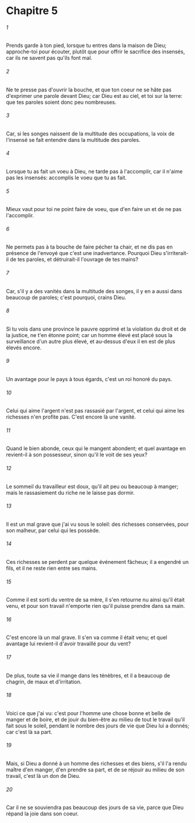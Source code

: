 # Chapitre 5

###### 1
Prends garde à ton pied, lorsque tu entres dans la maison de Dieu; approche-toi pour écouter, plutôt que pour offrir le sacrifice des insensés, car ils ne savent pas qu'ils font mal.
###### 2
Ne te presse pas d'ouvrir la bouche, et que ton coeur ne se hâte pas d'exprimer une parole devant Dieu; car Dieu est au ciel, et toi sur la terre: que tes paroles soient donc peu nombreuses.
###### 3
Car, si les songes naissent de la multitude des occupations, la voix de l'insensé se fait entendre dans la multitude des paroles.
###### 4
Lorsque tu as fait un voeu à Dieu, ne tarde pas à l'accomplir, car il n'aime pas les insensés: accomplis le voeu que tu as fait.
###### 5
Mieux vaut pour toi ne point faire de voeu, que d'en faire un et de ne pas l'accomplir.
###### 6
Ne permets pas à ta bouche de faire pécher ta chair, et ne dis pas en présence de l'envoyé que c'est une inadvertance. Pourquoi Dieu s'irriterait-il de tes paroles, et détruirait-il l'ouvrage de tes mains?
###### 7
Car, s'il y a des vanités dans la multitude des songes, il y en a aussi dans beaucoup de paroles; c'est pourquoi, crains Dieu.
###### 8
Si tu vois dans une province le pauvre opprimé et la violation du droit et de la justice, ne t'en étonne point; car un homme élevé est placé sous la surveillance d'un autre plus élevé, et au-dessus d'eux il en est de plus élevés encore.
###### 9
Un avantage pour le pays à tous égards, c'est un roi honoré du pays.
###### 10
Celui qui aime l'argent n'est pas rassasié par l'argent, et celui qui aime les richesses n'en profite pas. C'est encore là une vanité.
###### 11
Quand le bien abonde, ceux qui le mangent abondent; et quel avantage en revient-il à son possesseur, sinon qu'il le voit de ses yeux?
###### 12
Le sommeil du travailleur est doux, qu'il ait peu ou beaucoup à manger; mais le rassasiement du riche ne le laisse pas dormir.
###### 13
Il est un mal grave que j'ai vu sous le soleil: des richesses conservées, pour son malheur, par celui qui les possède.
###### 14
Ces richesses se perdent par quelque événement fâcheux; il a engendré un fils, et il ne reste rien entre ses mains.
###### 15
Comme il est sorti du ventre de sa mère, il s'en retourne nu ainsi qu'il était venu, et pour son travail n'emporte rien qu'il puisse prendre dans sa main.
###### 16
C'est encore là un mal grave. Il s'en va comme il était venu; et quel avantage lui revient-il d'avoir travaillé pour du vent?
###### 17
De plus, toute sa vie il mange dans les ténèbres, et il a beaucoup de chagrin, de maux et d'irritation.
###### 18
Voici ce que j'ai vu: c'est pour l'homme une chose bonne et belle de manger et de boire, et de jouir du bien-être au milieu de tout le travail qu'il fait sous le soleil, pendant le nombre des jours de vie que Dieu lui a donnés; car c'est là sa part.
###### 19
Mais, si Dieu a donné à un homme des richesses et des biens, s'il l'a rendu maître d'en manger, d'en prendre sa part, et de se réjouir au milieu de son travail, c'est là un don de Dieu.
###### 20
Car il ne se souviendra pas beaucoup des jours de sa vie, parce que Dieu répand la joie dans son coeur.
